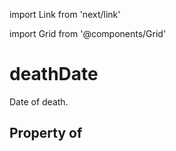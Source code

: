 import Link from 'next/link'
  
import Grid from '@components/Grid'

# deathDate

Date of death.

## Property of



